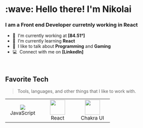 <h1 align="left" id="macropower-title">:wave: Hello there! I'm Nikolai</h1>
<h3 align="left">I am a Front end Developer curretnly working in React</h3>

- :office: &nbsp;I'm currently working at **[84.51°]**
- :seedling: &nbsp;I’m currently learning **React**
- :speech_balloon: &nbsp;I like to talk about **Programming** and **Gaming**
- :computer: &nbsp;Connect with me on **[LinkedIn]**

<br>

<h2 align="left" id="macropower-tech">Favorite Tech</h2>

> Tools, languages, and other things that I like to work with.

<table>
  <tr>
    <td align="center" width="96">
      <a href="#macropower-tech">
<!--         <img src="./img/csharp-original.svg" width="48" height="48" alt="C#" /> -->
        <img src="https://img.icons8.com/color/48/000000/javascript--v2.png"/>
      </a>
      <br>JavaScript
    </td>
        <td align="center" width="96">
      <a href="#macropower-tech">
        <img src="https://img.icons8.com/plasticine/100/000000/react.png" width="48" height="48"/>
      </a>
      <br>React
    </td>
        </td>
        <td align="center" width="96">
      <a href="#macropower-tech">
        <img src="https://itelofilho.gallerycdn.vsassets.io/extensions/itelofilho/chakra-ui-cheatsheet/0.1.2/1602346378840/Microsoft.VisualStudio.Services.Icons.Default" width="48" height="48"/>
      </a>
      <br>Chakra UI
    </td>

  </tr>
</table>

